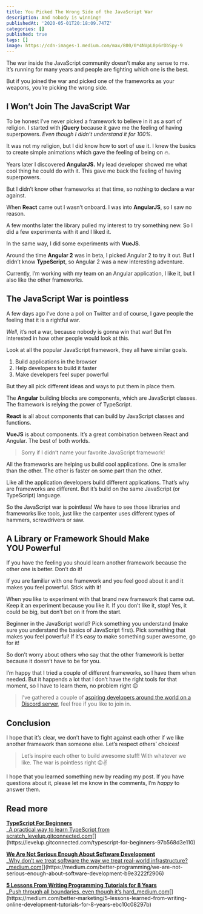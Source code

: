 ```yaml
---
title: You Picked The Wrong Side of the JavaScript War
description: And nobody is winning!
publishedAt: '2020-05-01T20:18:09.747Z'
categories: []
published: true
tags: []
image: https://cdn-images-1.medium.com/max/800/0*4NVpL0p6rDbSpy-9
---
```


The war inside the JavaScript community doesn’t make any sense to me. It’s running for many years and people are fighting which one is the best.

But if you joined the war and picked one of the frameworks as your weapons, you’re picking the wrong side.

## I Won’t Join The JavaScript War

To be honest I’ve never picked a framework to believe in it as a sort of religion. I started with **jQuery** because it gave me the feeling of having superpowers. _Even though I didn’t understand it for 100%_.

It was not my religion, but I did know how to sort of use it. I knew the basics to create simple animations which gave the feeling of being on 🔥.

Years later I discovered **AngularJS.** My lead developer showed me what cool thing he could do with it. This gave me back the feeling of having superpowers.

But I didn’t know other frameworks at that time, so nothing to declare a war against.

When **React** came out I wasn’t onboard. I was into **AngularJS**, so I saw no reason.

A few months later the library pulled my interest to try something new. So I did a few experiments with it and I liked it.

In the same way, I did some experiments with **VueJS**.

Around the time **Angular 2** was in beta, I picked Angular 2 to try it out. But I didn’t know **TypeScript**, so Angular 2 was a new interesting adventure.

Currently, I’m working with my team on an Angular application, I like it, but I also like the other frameworks.

## The JavaScript War is pointless

A few days ago I’ve done a poll on Twitter and of course, I gave people the feeling that it is a rightful war.

_Well_, it’s not a war, because nobody is gonna win that war! But I’m interested in how other people would look at this.

Look at all the popular JavaScript framework, they all have similar goals.

1.  Build applications in the browser
2.  Help developers to build it faster
3.  Make developers feel super powerful

But they all pick different ideas and ways to put them in place them.

The **Angular** building blocks are components, which are JavaScript classes. The framework is relying the power of TypeScript.

**React** is all about components that can build by JavaScript classes and functions.

**VueJS** is about components. It’s a great combination between React and Angular. The best of both worlds.

> Sorry if I didn’t name your favorite JavaScript framework!

All the frameworks are helping us build cool applications. One is smaller than the other. The other is faster on some part than the other.

Like all the application developers build different applications. That’s why are frameworks are different. But it’s build on the same JavaScript (or TypeScript) language.

So the JavaScript war is pointless! We have to see those libraries and frameworks like tools, just like the carpenter uses different types of hammers, screwdrivers or saw.

## A Library or Framework Should Make YOU Powerful

If you have the feeling you should learn another framework because the other one is better. Don’t do it!

If you are familiar with one framework and you feel good about it and it makes you feel powerful. Stick with it!

When you like to experiment with that brand new framework that came out. Keep it an experiment because you like it. If you don’t like it, stop! Yes, it could be big, but don’t bet on it from the start.

Beginner in the JavaScript world? Pick something you understand (make sure you understand the basics of JavaScript first). Pick something that makes you feel powerful! If it’s easy to make something super awesome, go for it!

So don’t worry about others who say that the other framework is better because it doesn’t have to be for you.

I’m happy that I tried a couple of different frameworks, so I have them when needed. But it happends a lot that I don’t have the right tools for that moment, so I have to learn them, no problem right 😉

> I’ve gathered a couple of [aspiring developers around the world on a Discord server](https://mailchi.mp/fb82491d03f8/dev-by-rayray-discord-community), feel free if you like to join in.

## Conclusion

I hope that it’s clear, we don’t have to fight against each other if we like another framework than someone else. Let’s respect others’ choices!

> Let’s inspire each other to build awesome stuff! With whatever we like. The war is pointless right 😉✌️

I hope that you learned something new by reading my post. If you have questions about it, please let me know in the comments, I’m _happy_ to answer them.

## Read more

[**TypeScript For Beginners**  
_A practical way to learn TypeScript from scratch_levelup.gitconnected.com](https://levelup.gitconnected.com/typescript-for-beginners-97b568d3e110 "https://levelup.gitconnected.com/typescript-for-beginners-97b568d3e110")[](https://levelup.gitconnected.com/typescript-for-beginners-97b568d3e110)

[**We Are Not Serious Enough About Software Development**  
_Why don’t we treat software the way we treat real-world infrastructure?_medium.com](https://medium.com/better-programming/we-are-not-serious-enough-about-software-development-b9e3222f2906 "https://medium.com/better-programming/we-are-not-serious-enough-about-software-development-b9e3222f2906")[](https://medium.com/better-programming/we-are-not-serious-enough-about-software-development-b9e3222f2906)

[**5 Lessons From Writing Programming Tutorials for 8 Years**  
_Push through all boundaries, even though it’s hard_medium.com](https://medium.com/better-marketing/5-lessons-learned-from-writing-online-development-tutorials-for-8-years-ebc10c08297b "https://medium.com/better-marketing/5-lessons-learned-from-writing-online-development-tutorials-for-8-years-ebc10c08297b")[](https://medium.com/better-marketing/5-lessons-learned-from-writing-online-development-tutorials-for-8-years-ebc10c08297b)